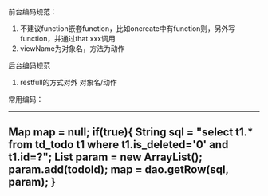 前台编码规范：
1. 不建议function嵌套function，比如oncreate中有function则，另外写function，并通过that.xxx调用
2. viewName为对象名，方法为动作

后台编码规范
1. restfull的方式对外 对象名/动作




常用编码：

--------------------------------------------------
Map map = null;
if(true){
	String sql = "select t1.* from td_todo t1 where t1.is_deleted='0' and t1.id=?";
	List param = new ArrayList();
	param.add(todoId);
	map = dao.getRow(sql, param);
}
--------------------------------------------------